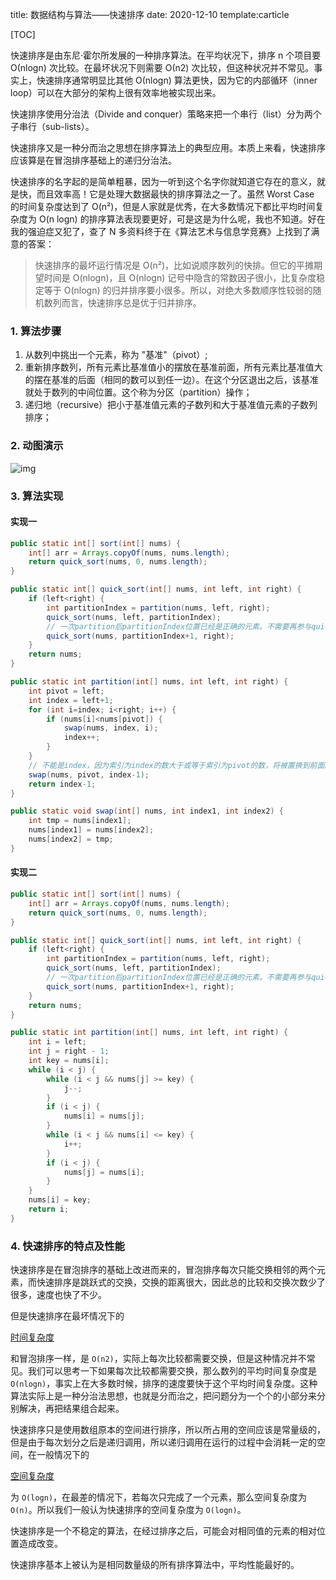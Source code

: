 title: 数据结构与算法——快速排序
date: 2020-12-10
template:carticle

[TOC]

快速排序是由东尼·霍尔所发展的一种排序算法。在平均状况下，排序 n 个项目要 Ο(nlogn) 次比较。在最坏状况下则需要 Ο(n2) 次比较，但这种状况并不常见。事实上，快速排序通常明显比其他 Ο(nlogn) 算法更快，因为它的内部循环（inner loop）可以在大部分的架构上很有效率地被实现出来。

快速排序使用分治法（Divide and conquer）策略来把一个串行（list）分为两个子串行（sub-lists）。

快速排序又是一种分而治之思想在排序算法上的典型应用。本质上来看，快速排序应该算是在冒泡排序基础上的递归分治法。

快速排序的名字起的是简单粗暴，因为一听到这个名字你就知道它存在的意义，就是快，而且效率高！它是处理大数据最快的排序算法之一了。虽然 Worst Case 的时间复杂度达到了 O(n²)，但是人家就是优秀，在大多数情况下都比平均时间复杂度为 O(n logn) 的排序算法表现要更好，可是这是为什么呢，我也不知道。好在我的强迫症又犯了，查了 N 多资料终于在《算法艺术与信息学竞赛》上找到了满意的答案：

> 快速排序的最坏运行情况是 O(n²)，比如说顺序数列的快排。但它的平摊期望时间是 O(nlogn)，且 O(nlogn) 记号中隐含的常数因子很小，比复杂度稳定等于 O(nlogn) 的归并排序要小很多。所以，对绝大多数顺序性较弱的随机数列而言，快速排序总是优于归并排序。

### 1. 算法步骤

1. 从数列中挑出一个元素，称为 "基准"（pivot）;
2. 重新排序数列，所有元素比基准值小的摆放在基准前面，所有元素比基准值大的摆在基准的后面（相同的数可以到任一边）。在这个分区退出之后，该基准就处于数列的中间位置。这个称为分区（partition）操作；
3. 递归地（recursive）把小于基准值元素的子数列和大于基准值元素的子数列排序；

### 2. 动图演示

![img](https://www.runoob.com/wp-content/uploads/2019/03/quickSort.gif)

### 3. 算法实现

#### 实现一

```java
public static int[] sort(int[] nums) {
    int[] arr = Arrays.copyOf(nums, nums.length);
    return quick_sort(nums, 0, nums.length);
}

public static int[] quick_sort(int[] nums, int left, int right) {
    if (left<right) {
        int partitionIndex = partition(nums, left, right);
        quick_sort(nums, left, partitionIndex);
        // 一次partition后partitionIndex位置已经是正确的元素。不需要再参与quick_sort，否则会无限循环。
        quick_sort(nums, partitionIndex+1, right);
    }
    return nums;
}

public static int partition(int[] nums, int left, int right) {
    int pivot = left;
    int index = left+1;
    for (int i=index; i<right; i++) {
        if (nums[i]<nums[pivot]) {
            swap(nums, index, i);
            index++;
        }
    }
    // 不能是index，因为索引为index的数大于或等于索引为pivot的数，将被置换到前面。
    swap(nums, pivot, index-1);
    return index-1;
}

public static void swap(int[] nums, int index1, int index2) {
    int tmp = nums[index1];
    nums[index1] = nums[index2];
    nums[index2] = tmp;
}
```

#### 实现二

```java
public static int[] sort(int[] nums) {
    int[] arr = Arrays.copyOf(nums, nums.length);
    return quick_sort(nums, 0, nums.length);
}

public static int[] quick_sort(int[] nums, int left, int right) {
    if (left<right) {
        int partitionIndex = partition(nums, left, right);
        quick_sort(nums, left, partitionIndex);
        // 一次partition后partitionIndex位置已经是正确的元素。不需要再参与quick_sort，否则会无限循环。
        quick_sort(nums, partitionIndex+1, right);
    }
    return nums;
}

public static int partition(int[] nums, int left, int right) {
    int i = left;
    int j = right - 1;
    int key = nums[i];
    while (i < j) {
        while (i < j && nums[j] >= key) {
            j--;
        }
        if (i < j) {
            nums[i] = nums[j];
        }
        while (i < j && nums[i] <= key) {
            i++;
        }
        if (i < j) {
            nums[j] = nums[i];
        }
    }
    nums[i] = key;
    return i;
}
```

### 4. 快速排序的特点及性能

快速排序是在冒泡排序的基础上改进而来的，冒泡排序每次只能交换相邻的两个元素，而快速排序是跳跃式的交换，交换的距离很大，因此总的比较和交换次数少了很多，速度也快了不少。

但是快速排序在最坏情况下的

[时间复杂度](http://data.biancheng.net/view/2.html)

和冒泡排序一样，是 `O(n2)`，实际上每次比较都需要交换，但是这种情况并不常见。我们可以思考一下如果每次比较都需要交换，那么数列的平均时间复杂度是 `O(nlogn)`，事实上在大多数时候，排序的速度要快于这个平均时间复杂度。这种算法实际上是一种分治法思想，也就是分而治之，把问题分为一个个的小部分来分别解决，再把结果组合起来。

快速排序只是使用数组原本的空间进行排序，所以所占用的空间应该是常量级的，但是由于每次划分之后是递归调用，所以递归调用在运行的过程中会消耗一定的空间，在一般情况下的

[空间复杂度](http://data.biancheng.net/view/2.html)

为 `O(logn)`，在最差的情况下，若每次只完成了一个元素，那么空间复杂度为 `O(n)`。所以我们一般认为快速排序的空间复杂度为 `O(logn)`。

快速排序是一个不稳定的算法，在经过排序之后，可能会对相同值的元素的相对位置造成改变。

快速排序基本上被认为是相同数量级的所有排序算法中，平均性能最好的。
